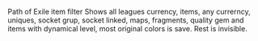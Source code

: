 Path of Exile item filter
Shows all leagues currency, items, any currerncy, uniques, socket grup, socket linked, maps, fragments, quality gem and items with dynamical level, most original colors is save. Rest is invisible.

